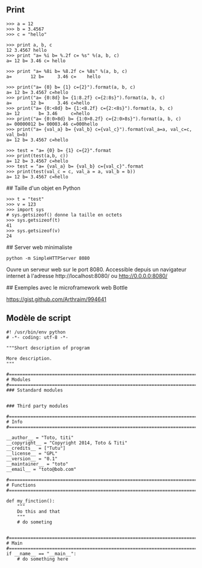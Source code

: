## Print

    >>> a = 12
    >>> b = 3.4567
    >>> c = "hello"

    >>> print a, b, c
    12 3.4567 hello
    >>> print "a= %i b= %.2f c= %s" %(a, b, c)
    a= 12 b= 3.46 c= hello

    >>> print "a= %8i b= %8.2f c= %8s" %(a, b, c)
    a=       12 b=     3.46 c=    hello

    >>> print("a= {0} b= {1} c={2}").format(a, b, c)
    a= 12 b= 3.4567 c=hello
    >>> print("a= {0:8d} b= {1:8.2f} c={2:8s}").format(a, b, c)
    a=       12 b=     3.46 c=hello  
    >>> print("a= {0:<8d} b= {1:<8.2f} c={2:<8s}").format(a, b, c)
    a= 12       b= 3.46     c=hello  
    >>> print("a= {0:0>8d} b= {1:0>8.2f} c={2:0>8s}").format(a, b, c)
    a= 00000012 b= 00003.46 c=000hello
    >>> print("a= {val_a} b= {val_b} c={val_c}").format(val_a=a, val_c=c, val_b=b)
    a= 12 b= 3.4567 c=hello

    >>> test = "a= {0} b= {1} c={2}".format
    >>> print(test(a,b, c))
    a= 12 b= 3.4567 c=hello
    >>> test = "a= {val_a} b= {val_b} c={val_c}".format
    >>> print(test(val_c = c, val_a = a, val_b = b))
    a= 12 b= 3.4567 c=hello

    

## Taille d'un objet en Python
    
    >>> t = "test"
    >>> v = 123
    >>> import sys
    # sys.getsizeof() donne la taille en octets
    >>> sys.getsizeof(t)
    41
    >>> sys.getsizeof(v)
    24

## Server web minimaliste

    python -m SimpleHTTPServer 8080

Ouvre un serveur web sur le port 8080. Accessible depuis un navigateur internet à l'adresse http://localhost:8080/ ou http://0.0.0.0:8080/ 

## Exemples avec le microframework web Bottle

https://gist.github.com/Arthraim/994641

## Modèle de script

    #! /usr/bin/env python
    # -*- coding: utf-8 -*-
    
    """Short description of program

    More description.
    """
    
    #==============================================================================
    # Modules
    #==============================================================================
    ### Sstandard modules


    ### Third party modules

    #==============================================================================
    # Info
    #==============================================================================

    __author__ = "Toto, titi"
    __copyright__ = "Copyright 2014, Toto & Titi"
    __credits__ = ["Tutu"]
    __license__ = "GPL"
    __version__ = "0.1"
    __maintainer__ = "toto"
    __email__ = "toto@bob.com"
    
    #==============================================================================
    # Functions
    #==============================================================================

    def my_finction():
        """
        Do this and that
        """
        # do someting
        

    #==============================================================================
    # Main
    #==============================================================================
    if __name__ == "__main__":
        # do something here




